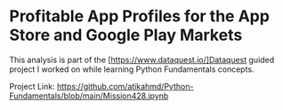 # Profitable App Profiles for the App Store and Google Play Markets

This analysis is part of the [https://www.dataquest.io/]Dataquest guided project I worked on while learning Python Fundamentals concepts.

Project Link: https://github.com/atikahmd/Python-Fundamentals/blob/main/Mission428.ipynb
